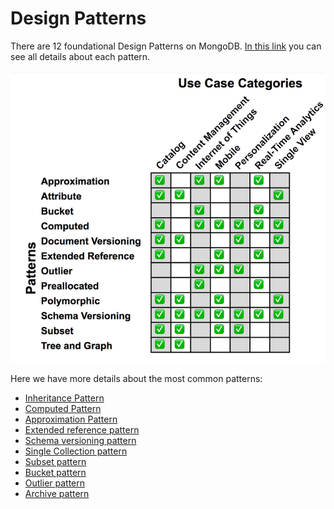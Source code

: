 # Design Patterns

There are 12 foundational Design Patterns on MongoDB. [In this link](https://www.mongodb.com/blog/post/building-with-patterns-a-summary) you can see all details about each pattern.

![list of all design patterns](./../.docs/img/design-patterns.png)

Here we have more details about the most common patterns:
- [Inheritance Pattern](./inheritance-pattern/)
- [Computed Pattern](./computed-pattern/)
- [Approximation Pattern](./approximation-pattern/)
- [Extended reference pattern](./extended-reference-pattern/)
- [Schema versioning pattern](./schema-versioning-pattern/)
- [Single Collection pattern](./single-collection-pattern/)
- [Subset pattern](./subset-pattern/)
- [Bucket pattern](./bucket-pattern/)
- [Outlier pattern](./outlier-pattern/)
- [Archive pattern](./archive-pattern/)
